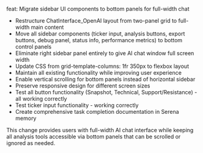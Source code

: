 feat: Migrate sidebar UI components to bottom panels for full-width chat

- Restructure ChatInterface_OpenAI layout from two-panel grid to full-width main content
- Move all sidebar components (ticker input, analysis buttons, export buttons, debug panel, status info, performance metrics) to bottom control panels
- Eliminate right sidebar panel entirely to give AI chat window full screen width
- Update CSS from grid-template-columns: 1fr 350px to flexbox layout
- Maintain all existing functionality while improving user experience
- Enable vertical scrolling for bottom panels instead of horizontal sidebar
- Preserve responsive design for different screen sizes
- Test all button functionality (Snapshot, Technical, Support/Resistance) - all working correctly
- Test ticker input functionality - working correctly
- Create comprehensive task completion documentation in Serena memory

This change provides users with full-width AI chat interface while keeping all analysis tools accessible via bottom panels that can be scrolled or ignored as needed.
